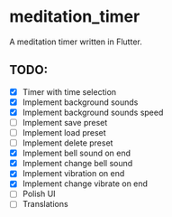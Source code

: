 # meditation_timer

A meditation timer written in Flutter.

## TODO:
- [x] Timer with time selection
- [x] Implement background sounds
- [x] Implement background sounds speed
- [ ] Implement save preset
- [ ] Implement load preset
- [ ] Implement delete preset
- [x] Implement bell sound on end
- [x] Implement change bell sound
- [x] Implement vibration on end
- [x] Implement change vibrate on end
- [ ] Polish UI
- [ ] Translations